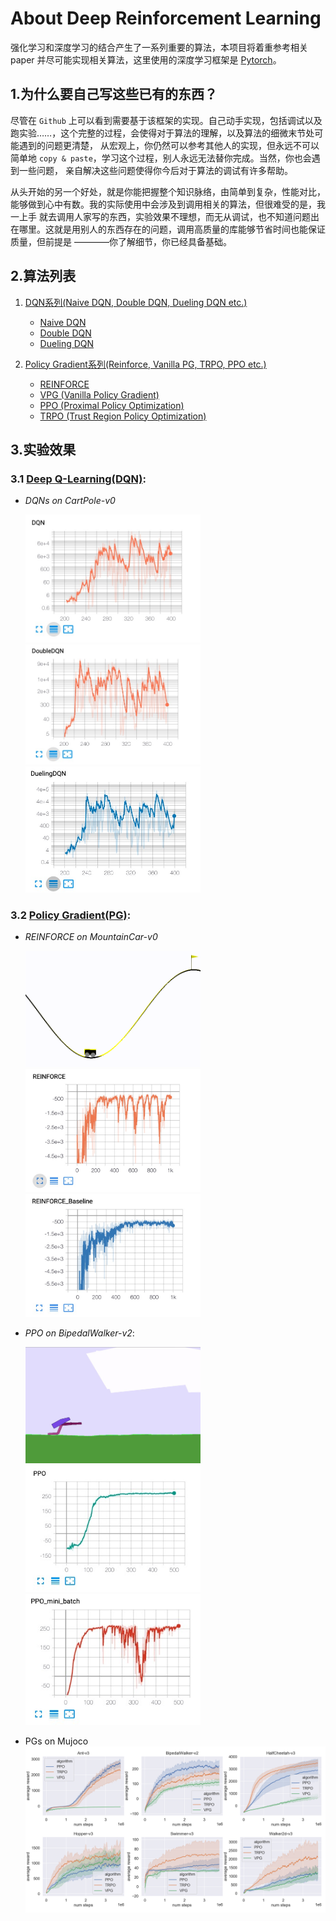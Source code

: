 # About Deep Reinforcement Learning

强化学习和深度学习的结合产生了一系列重要的算法，本项目将着重参考相关 paper 并尽可能实现相关算法，这里使用的深度学习框架是 [Pytorch](https://pytorch.org/)。

## 1.为什么要自己写这些已有的东西？

尽管在 `Github` 上可以看到需要基于该框架的实现。自己动手实现，包括调试以及跑实验……，这个完整的过程，会使得对于算法的理解，以及算法的细微末节处可能遇到的问题更清楚，
从宏观上，你仍然可以参考其他人的实现，但永远不可以简单地 `copy & paste`，学习这个过程，别人永远无法替你完成。当然，你也会遇到一些问题，
亲自解决这些问题使得你今后对于算法的调试有许多帮助。

从头开始的另一个好处，就是你能把握整个知识脉络，由简单到复杂，性能对比，能够做到心中有数。我的实际使用中会涉及到调用相关的算法，但很难受的是，我一上手
就去调用人家写的东西，实验效果不理想，而无从调试，也不知道问题出在哪里。这就是用别人的东西存在的问题，调用高质量的库能够节省时间也能保证质量，但前提是
————你了解细节，你已经具备基础。


## 2.算法列表
1. [DQN系列(Naive DQN, Double DQN, Dueling DQN etc.)][1]
    - [Naive DQN][2]
    - [Double DQN][3]
    - [Dueling DQN][4]
    
2. [Policy Gradient系列(Reinforce, Vanilla PG, TRPO, PPO etc.)][8]
    - [REINFORCE][9]
    - [VPG (Vanilla Policy Gradient)][10]
    - [PPO (Proximal Policy Optimization)][11]
    - [TRPO (Trust Region Policy Optimization)][12]


## 3.实验效果

### 3.1 [Deep Q-Learning(DQN)][1]:

- *DQNs on CartPole-v0*

    <p float="left">
        <img src="DQN/images/DQN.png" width="280"/>
        <img src="DQN/images/DDQN.png" width="280"/>
        <img src="DQN/images/DuelingDQN.png" width="280"/>
    </p>

### 3.2 [Policy Gradient(PG)][8]:

- *REINFORCE on MountainCar-v0*
    
    <p float="left">
        <img src="PolicyGradient/images/reinforce-mountaincar.gif" width="280"/>
        <img src="PolicyGradient/images/reinforce%20MountainCar-v0.png" width="280"/>
        <img src="PolicyGradient/images/reinforce%20with%20Baseline%20MountainCar-v0.png" width="280"/>
    </p>

- *PPO on BipedalWalker-v2*:

    <p float="left">
        <img src="PolicyGradient/images/ppo-bipedalWalker-v2.gif" width="280"/>
        <img src="PolicyGradient/images/ppo%20BipedalWalker-v2.png" width="280"/>
        <img src="PolicyGradient/images/ppo-mini_batch%20BipedalWalker-v2.png" width="280">
    </p>

- PGs on Mujoco
![Bechmarks for mujoco](PolicyGradient/images/bench_pg.png)


[1]: DQN
[2]: DQN/NaiveDQN.py
[3]: DQN/DoubleDQN.py
[4]: DQN/DuelingDQN.py
[5]: DQN/images/DQN.png
[6]: DQN/images/DDQN.png
[7]: DQN/images/DuelingDQN.png
[8]: PolicyGradient
[9]: PolicyGradient/REINFORCE
[10]: PolicyGradient/VPG
[11]: PolicyGradient/PPO
[12]: PolicyGradient/TRPO
